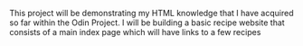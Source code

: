 This project will be demonstrating my HTML knowledge that I have acquired so far within the Odin Project.
I will be building a basic recipe website that consists of a main index page which will have links to a few recipes